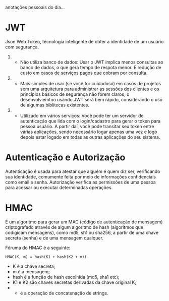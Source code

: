 anotações pessoais do dia...

# JWT

Json Web Token, técnologia inteligente de obter a identidade de um usuário com segurança.

1. - Não utiliza banco de dados: Usar o JWT implica menos consultas ao banco de dados, o que gera tempo de respota menor. E redução de custo em casos de serviços pagos que cobram por consulta.
2. - Mais simples de usar (se você for cuidadoso) em casos de projetos sem uma arquitetura para administrar as sessões dos clientes e os princípios básicos de segurança não forem claros, o desenvolviemtno usando JWT será bem rápido, considerando o uso de algumas biblitecas existentes.
3. - Utilizado em vários serviços: Você pode ter um servidor de autenticação que lida com o login/cadastro para gerar o token para pessoa usuário. A partir daí, você pode transitar seu token entre várias aplicações, sendo necessário logar apenas uma vez e logo depois estar logado em todas as outras aplicações do seu sistema.

# Autenticação e Autorização

Autenticação é usada para atestar que alguém é quem diz ser, verificando sua identidade, comumente feita por meio de informações confidenciais como email e senha.
Autorização verifica as permissões de uma pessoa para acessar ou executar determinadas operações.

# HMAC

É um algoritmo para gerar um MAC (código de autenticação de mensagem) criptografado através de algum algoritmo de hash (algoritmos que codigicam mensagens), como md5, sh1 ou sha256, a partir de uma chave secreta (senha) e de uma mensagem qualquer.

Fóruma do HMAC é a seguinte:
```
HMAC(K, m) = hash(K1 + hash(K2 + m))
```

- K é a chave secreta;
- m é a mensagem;
- hash é a função de hash escolhida (md5, sha1 etc);
- K1 e K2 são chaves secretas derivadas da chave original K;
- + é a operação de concatenação de strings.

